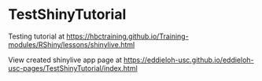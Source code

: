# TestShinyTutorial

Testing tutorial at https://hbctraining.github.io/Training-modules/RShiny/lessons/shinylive.html

View created shinylive app page at https://eddieloh-usc.github.io/eddieloh-usc-pages/TestShinyTutorial/index.html 

